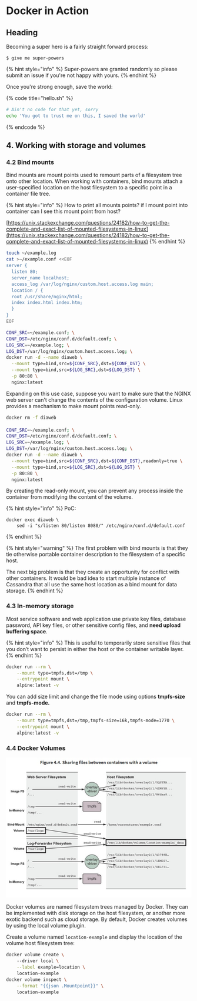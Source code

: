# Docker in Action

## Heading

Becoming a super hero is a fairly straight forward process:

```
$ give me super-powers
```

{% hint style="info" %}
 Super-powers are granted randomly so please submit an issue if you're not happy with yours.
{% endhint %}

Once you're strong enough, save the world:

{% code title="hello.sh" %}
```bash
# Ain't no code for that yet, sorry
echo 'You got to trust me on this, I saved the world'
```
{% endcode %}

## 4. Working with storage and volumes

### 4.2 Bind mounts

Bind mounts are mount points used to remount parts of a filesystem tree onto other location. When working with containers, bind mounts attach a user-specified location on the host filesystem to a specific point in a container file tree.

{% hint style="info" %}
How to print all mounts points? if I mount point into container can I see this mount point from host?

[https://unix.stackexchange.com/questions/24182/how-to-get-the-complete-and-exact-list-of-mounted-filesystems-in-linux](https://unix.stackexchange.com/questions/24182/how-to-get-the-complete-and-exact-list-of-mounted-filesystems-in-linux)
{% endhint %}

```bash
touch ~/example.log
cat >~/example.conf <<EOF
server {
  listen 80;
  server_name localhost;
  access_log /var/log/nginx/custom.host.access.log main;
  location / {
  root /usr/share/nginx/html;
  index index.html index.htm;
  }
}
EOF
```

```bash
CONF_SRC=~/example.conf; \
CONF_DST=/etc/nginx/conf.d/default.conf; \
LOG_SRC=~/example.log; \
LOG_DST=/var/log/nginx/custom.host.access.log; \
docker run -d --name diaweb \
  --mount type=bind,src=${CONF_SRC},dst=${CONF_DST} \
  --mount type=bind,src=${LOG_SRC},dst=${LOG_DST} \
  -p 80:80 \
  nginx:latest
```

Expanding on this use case, suppose you want to make sure that the NGINX web server can't change the contents of the configuration volume. Linux provides a mechanism to make mount points read-only.

```bash
docker rm -f diaweb

CONF_SRC=~/example.conf; \
CONF_DST=/etc/nginx/conf.d/default.conf; \
LOG_SRC=~/example.log; \
LOG_DST=/var/log/nginx/custom.host.access.log; \
docker run -d --name diaweb \
  --mount type=bind,src=${CONF_SRC},dst=${CONF_DST},readonly=true \
  --mount type=bind,src=${LOG_SRC},dst=${LOG_DST} \
  -p 80:80 \
  nginx:latest
```

By creating the read-only mount, you can prevent any process inside the container from modifying the content of the volume.

{% hint style="info" %}
PoC:

```text
docker exec diaweb \
    sed -i "s/listen 80/listen 8080/" /etc/nginx/conf.d/default.conf
```
{% endhint %}

{% hint style="warning" %}
The first problem with bind mounts is that they tie otherwise portable container description to the filesystem of a specific host.

The next big problem is that they create an opportunity for conflict with other containers. It would be bad idea to start multiple instance of Cassandra that all use the same host location as a bind mount for data storage.
{% endhint %}

### 4.3 In-memory storage

Most service software and web application use private key files, database password, API key files, or other sensitive config files, and **need upload buffering space**.

{% hint style="info" %}
This is useful to temporarily store sensitive files that you don’t want to persist in either the host or the container writable layer.
{% endhint %}

```bash
docker run --rm \
    --mount type=tmpfs,dst=/tmp \
    --entrypoint mount \
    alpine:latest -v
```

You can add size limit and change the file mode using options **tmpfs-size** and **tmpfs-mode.**

```bash
docker run --rm \
    --mount type=tmpfs,dst=/tmp,tmpfs-size=16k,tmpfs-mode=1770 \
    --entrypoint mount \
    alpine:latest -v
```

### 4.4 Docker Volumes

![](../.gitbook/assets/sharing-files-beetween-containers.jpg)

Docker volumes are named filesystem trees managed by Docker. They can be implemented with disk storage on the host filesystem, or another more exotic backend such as cloud storage. By default, Docker creates volumes by using the local volume plugin.

Create a volume named `location-example` and display the location of the volume host filesystem tree:

```bash
docker volume create \ 
    --driver local \
    --label example=location \
    location-example
docker volume inspect \
    --format "{{json .Mountpoint}}" \
    location-example
```

